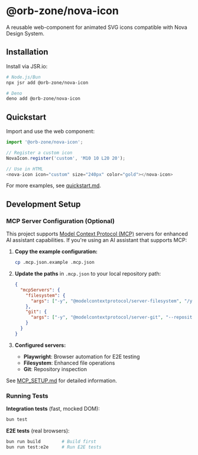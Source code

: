 # @orb-zone/nova-icon

A reusable web-component for animated SVG icons compatible with Nova Design System.

## Installation

Install via JSR.io:

```bash
# Node.js/Bun
npx jsr add @orb-zone/nova-icon

# Deno
deno add @orb-zone/nova-icon
```

## Quickstart

Import and use the web component:

```typescript
import '@orb-zone/nova-icon';

// Register a custom icon
NovaIcon.register('custom', 'M10 10 L20 20');

// Use in HTML
<nova-icon icon="custom" size="240px" color="gold"></nova-icon>
```

For more examples, see [quickstart.md](specs/001-package-setup/quickstart.md).

## Development Setup

### MCP Server Configuration (Optional)

This project supports [Model Context Protocol (MCP)](https://modelcontextprotocol.io/) servers for enhanced AI assistant capabilities. If you're using an AI assistant that supports MCP:

1. **Copy the example configuration:**
   ```bash
   cp .mcp.json.example .mcp.json
   ```

2. **Update the paths** in `.mcp.json` to your local repository path:
   ```json
   {
     "mcpServers": {
       "filesystem": {
         "args": ["-y", "@modelcontextprotocol/server-filesystem", "/your/path/to/nova-icon"]
       },
       "git": {
         "args": ["-y", "@modelcontextprotocol/server-git", "--repository", "/your/path/to/nova-icon"]
       }
     }
   }
   ```

3. **Configured servers:**
   - **Playwright**: Browser automation for E2E testing
   - **Filesystem**: Enhanced file operations
   - **Git**: Repository inspection

See [MCP_SETUP.md](MCP_SETUP.md) for detailed information.

### Running Tests

**Integration tests** (fast, mocked DOM):
```bash
bun test
```

**E2E tests** (real browsers):
```bash
bun run build        # Build first
bun run test:e2e     # Run E2E tests
```
